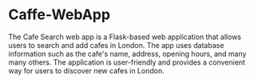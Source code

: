 # Caffe-WebApp
The Cafe Search web app is a Flask-based web application that allows users to search and add cafes in London.
The app uses database information such as the cafe's name, address, opening hours, and many many others.
The application is user-friendly and provides a convenient way for users to discover new cafes in London.
